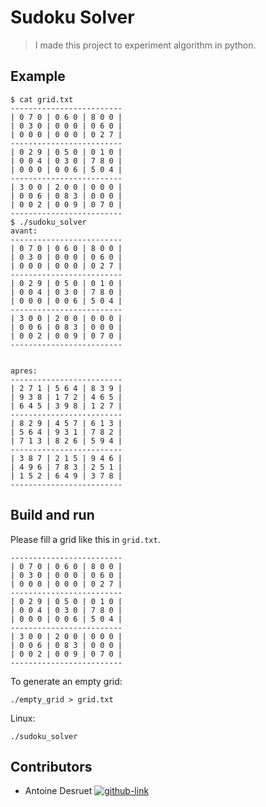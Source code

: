 # Sudoku Solver

> I made this project to experiment algorithm in python.

## Example

```shell
$ cat grid.txt
-------------------------
| 0 7 0 | 0 6 0 | 8 0 0 | 
| 0 3 0 | 0 0 0 | 0 6 0 | 
| 0 0 0 | 0 0 0 | 0 2 7 | 
-------------------------
| 0 2 9 | 0 5 0 | 0 1 0 | 
| 0 0 4 | 0 3 0 | 7 8 0 | 
| 0 0 0 | 0 0 6 | 5 0 4 | 
-------------------------
| 3 0 0 | 2 0 0 | 0 0 0 | 
| 0 0 6 | 0 8 3 | 0 0 0 | 
| 0 0 2 | 0 0 9 | 0 7 0 | 
-------------------------
$ ./sudoku_solver
avant:
-------------------------
| 0 7 0 | 0 6 0 | 8 0 0 | 
| 0 3 0 | 0 0 0 | 0 6 0 | 
| 0 0 0 | 0 0 0 | 0 2 7 | 
-------------------------
| 0 2 9 | 0 5 0 | 0 1 0 | 
| 0 0 4 | 0 3 0 | 7 8 0 | 
| 0 0 0 | 0 0 6 | 5 0 4 | 
-------------------------
| 3 0 0 | 2 0 0 | 0 0 0 | 
| 0 0 6 | 0 8 3 | 0 0 0 | 
| 0 0 2 | 0 0 9 | 0 7 0 | 
-------------------------


apres:
-------------------------
| 2 7 1 | 5 6 4 | 8 3 9 | 
| 9 3 8 | 1 7 2 | 4 6 5 | 
| 6 4 5 | 3 9 8 | 1 2 7 | 
-------------------------
| 8 2 9 | 4 5 7 | 6 1 3 | 
| 5 6 4 | 9 3 1 | 7 8 2 | 
| 7 1 3 | 8 2 6 | 5 9 4 | 
-------------------------
| 3 8 7 | 2 1 5 | 9 4 6 | 
| 4 9 6 | 7 8 3 | 2 5 1 | 
| 1 5 2 | 6 4 9 | 3 7 8 | 
-------------------------
```

## Build and run

Please fill a grid like this in `grid.txt`.

```
-------------------------
| 0 7 0 | 0 6 0 | 8 0 0 | 
| 0 3 0 | 0 0 0 | 0 6 0 | 
| 0 0 0 | 0 0 0 | 0 2 7 | 
-------------------------
| 0 2 9 | 0 5 0 | 0 1 0 | 
| 0 0 4 | 0 3 0 | 7 8 0 | 
| 0 0 0 | 0 0 6 | 5 0 4 | 
-------------------------
| 3 0 0 | 2 0 0 | 0 0 0 | 
| 0 0 6 | 0 8 3 | 0 0 0 | 
| 0 0 2 | 0 0 9 | 0 7 0 | 
-------------------------
```

To generate an empty grid:
```shell
./empty_grid > grid.txt
```


Linux:

```shell
./sudoku_solver
```

## Contributors

- Antoine Desruet [![github-link][github-logo]](https://github.com/antwxne)

<!-- Markdown link & img definition's -->

[Github-logo]: https://img.shields.io/badge/GitHub-100000?style=for-the-badge&logo=github&logoColor=white
